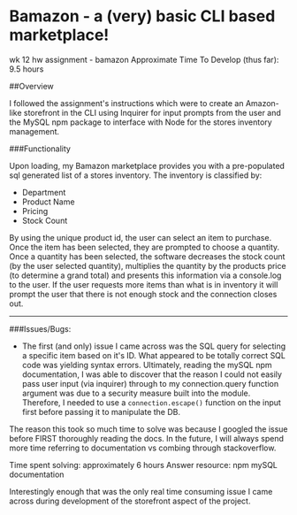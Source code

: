# Bamazon - a (very) basic CLI based marketplace!
wk 12 hw assignment - bamazon
Approximate Time To Develop (thus far): 9.5 hours


##Overview 

I followed the assignment's instructions which were to create an Amazon-like storefront in the CLI using
Inquirer for input prompts from the user and the MySQL npm package to interface with Node for the stores inventory management.

###Functionality

Upon loading, my Bamazon marketplace provides you with a pre-populated sql generated list of a stores inventory. The inventory is classified by: 
- Department 
- Product Name 
- Pricing
- Stock Count

By using the unique product id, the user can select an item to purchase. Once the item has been selected, they are prompted to choose a quantity. Once a quantity has been selected, the software decreases the stock count (by the user selected quantity), multiplies the quantity by the products price (to determine a grand total) and presents this information via a console.log to the user. If the user requests more items than what is in inventory it will prompt the user that there is not enough stock and the connection closes out.

--- 

###Issues/Bugs:

* The first (and only) issue I came across was the SQL query for selecting a specific item based on it's ID. What appeared to be totally correct SQL code was yielding syntax errors. Ultimately, reading the mySQL npm documentation, I was able to discover that the reason I could not easily pass user input (via inquirer) through to my connection.query function argument was due to a security measure built into the module. Therefore, I needed to use a `connection.escape()` function on the input first before passing it to manipulate the DB.

The reason this took so much time to solve was because I googled the issue before FIRST thoroughly reading the docs. In the future, I will always spend more time referring to documentation vs combing through stackoverflow.

Time spent solving: approximately 6 hours
Answer resource: npm mySQL documentation

Interestingly enough that was the only real time consuming issue I came across during development of the storefront aspect of the project.

